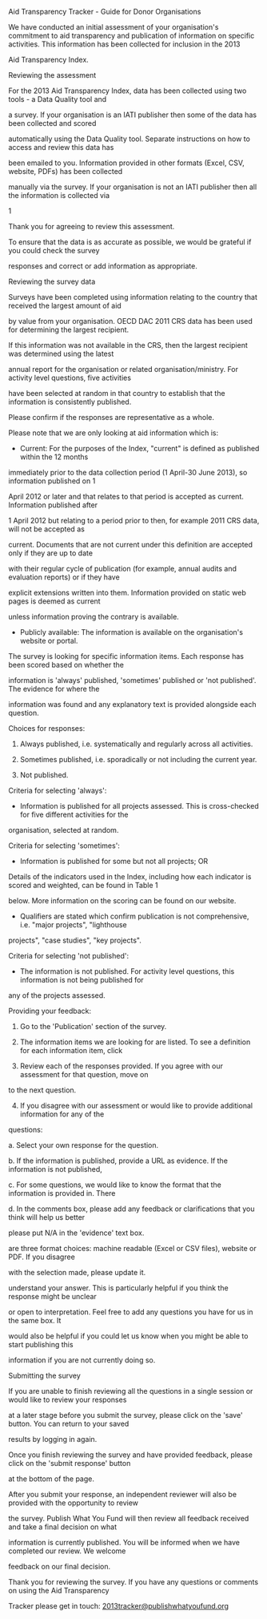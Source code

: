 Aid Transparency Tracker - Guide for Donor Organisations

We have conducted an initial assessment of your organisation's commitment to aid transparency and 
publication of information on specific activities. This information has been collected for inclusion in the 2013 



Aid Transparency Index.



Reviewing the assessment



For the 2013 Aid Transparency Index, data has been collected using two tools - a Data Quality tool and 



a survey. If your organisation is an IATI publisher then some of the data has been collected and scored 



automatically using the Data Quality tool. Separate instructions on how to access and review this data has 



been emailed to you. Information provided in other formats (Excel, CSV, website, PDFs) has been collected 



manually via the survey. If your organisation is not an IATI publisher then all the information is collected via 



1



 Thank you for agreeing to review this assessment. 



To ensure that the data is as accurate as possible, we would be grateful if you could check the survey 



responses and correct or add information as appropriate.



Reviewing the survey data



Surveys have been completed using information relating to the country that received the largest amount of aid 



by value from your organisation. OECD DAC 2011 CRS data has been used for determining the largest recipient. 



If this information was not available in the CRS, then the largest recipient was determined using the latest 



annual report for the organisation or related organisation/ministry. For activity level questions, five activities 



have been selected at random in that country to establish that the information is consistently published. 



Please confirm if the responses are representative as a whole.



Please note that we are only looking at aid information which is:



* Current: For the purposes of the Index, "current" is defined as published within the 12 months 



immediately prior to the data collection period (1 April-30 June 2013), so information published on 1 



April 2012 or later and that relates to that period is accepted as current. Information published after 



1 April 2012 but relating to a period prior to then, for example 2011 CRS data, will not be accepted as 



current. Documents that are not current under this definition are accepted only if they are up to date 



with their regular cycle of publication (for example, annual audits and evaluation reports) or if they have 



explicit extensions written into them. Information provided on static web pages is deemed as current 



unless information proving the contrary is available.



* Publicly available: The information is available on the organisation's website or portal. 



The survey is looking for specific information items. Each response has been scored based on whether the 



information is 'always' published, 'sometimes' published or 'not published'. The evidence for where the 



information was found and any explanatory text is provided alongside each question.



Choices for responses:



1. Always published, i.e. systematically and regularly across all activities. 



2. Sometimes published, i.e. sporadically or not including the current year.



3. Not published.



Criteria for selecting 'always':



* Information is published for all projects assessed. This is cross-checked for five different activities for the 



organisation, selected at random.



Criteria for selecting 'sometimes':



* Information is published for some but not all projects; OR



 Details of the indicators used in the Index, including how each indicator is scored and weighted, can be found in Table 1 



below. More information on the scoring can be found on our website.



* Qualifiers are stated which confirm publication is not comprehensive, i.e. "major projects", "lighthouse 



projects", "case studies", "key projects".



Criteria for selecting 'not published':



* The information is not published. For activity level questions, this information is not being published for 



any of the projects assessed.



Providing your feedback:



1. Go to the 'Publication' section of the survey.



2. The information items we are looking for are listed. To see a definition for each information item, click 



3. Review each of the responses provided. If you agree with our assessment for that question, move on 



to the next question.



4. If you disagree with our assessment or would like to provide additional information for any of the 



questions:



a. Select your own response for the question.



b. If the information is published, provide a URL as evidence. If the information is not published, 



c. For some questions, we would like to know the format that the information is provided in. There 



d. In the comments box, please add any feedback or clarifications that you think will help us better 



please put N/A in the 'evidence' text box.



are three format choices: machine readable (Excel or CSV files), website or PDF. If you disagree 



with the selection made, please update it.



understand your answer. This is particularly helpful if you think the response might be unclear 



or open to interpretation. Feel free to add any questions you have for us in the same box. It 



would also be helpful if you could let us know when you might be able to start publishing this 



information if you are not currently doing so.



Submitting the survey



If you are unable to finish reviewing all the questions in a single session or would like to review your responses 



at a later stage before you submit the survey, please click on the 'save' button. You can return to your saved 



results by logging in again. 



Once you finish reviewing the survey and have provided feedback, please click on the 'submit response' button 



at the bottom of the page.



After you submit your response, an independent reviewer will also be provided with the opportunity to review 



the survey. Publish What You Fund will then review all feedback received and take a final decision on what 



information is currently published. You will be informed when we have completed our review. We welcome 



feedback on our final decision. 



Thank you for reviewing the survey. If you have any questions or comments on using the Aid Transparency 



Tracker please get in touch: 2013tracker@publishwhatyoufund.org